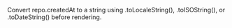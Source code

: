 Convert repo.createdAt to a string using .toLocaleString(), .toISOString(), or .toDateString() before rendering.

